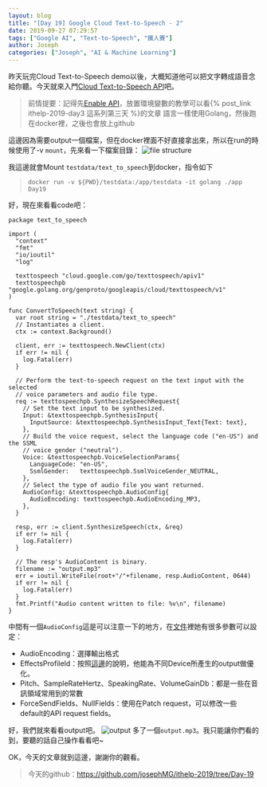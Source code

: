 ```yaml
---
layout: blog
title: "[Day 19] Google Cloud Text-to-Speech - 2"
date: 2019-09-27 07:29:57
tags: ["Google AI", "Text-to-Speech", "鐵人賽"]
author: Joseph
categories: ["Joseph", "AI & Machine Learning"]
---
```

昨天玩完Cloud Text-to-Speech demo以後，大概知道他可以把文字轉成語音念給你聽。今天就來入門[Cloud Text-to-Speech API](https://cloud.google.com/text-to-speech/docs/?hl=zh-tw)吧。

> 前情提要：記得先[Enable API](https://console.cloud.google.com/apis/library)，放置環境變數的教學可以看{% post_link ithelp-2019-day3 這系列第三天 %}的文章
> 語言一樣使用Golang，然後跑在docker裡，之後也會放上github
<!-- more -->

這邊因為需要output一個檔案，但在docker裡面不好直接拿出來，所以在run的時候使用了-v `mount`，先來看一下檔案目錄：
![file structure](file-structure.jpg)

我這邊就會Mount `testdata/text_to_speech`到docker，指令如下
> `docker run -v ${PWD}/testdata:/app/testdata -it golang ./app Day19`

好，現在來看看code吧：
```golang
package text_to_speech

import (
  "context"
  "fmt"
  "io/ioutil"
  "log"

  texttospeech "cloud.google.com/go/texttospeech/apiv1"
  texttospeechpb "google.golang.org/genproto/googleapis/cloud/texttospeech/v1"
)

func ConvertToSpeech(text string) {
  var root string = "./testdata/text_to_speech"
  // Instantiates a client.
  ctx := context.Background()

  client, err := texttospeech.NewClient(ctx)
  if err != nil {
    log.Fatal(err)
  }

  // Perform the text-to-speech request on the text input with the selected
  // voice parameters and audio file type.
  req := texttospeechpb.SynthesizeSpeechRequest{
    // Set the text input to be synthesized.
    Input: &texttospeechpb.SynthesisInput{
      InputSource: &texttospeechpb.SynthesisInput_Text{Text: text},
    },
    // Build the voice request, select the language code ("en-US") and the SSML
    // voice gender ("neutral").
    Voice: &texttospeechpb.VoiceSelectionParams{
      LanguageCode: "en-US",
      SsmlGender:   texttospeechpb.SsmlVoiceGender_NEUTRAL,
    },
    // Select the type of audio file you want returned.
    AudioConfig: &texttospeechpb.AudioConfig{
      AudioEncoding: texttospeechpb.AudioEncoding_MP3,
    },
  }

  resp, err := client.SynthesizeSpeech(ctx, &req)
  if err != nil {
    log.Fatal(err)
  }

  // The resp's AudioContent is binary.
  filename := "output.mp3"
  err = ioutil.WriteFile(root+"/"+filename, resp.AudioContent, 0644)
  if err != nil {
    log.Fatal(err)
  }
  fmt.Printf("Audio content written to file: %v\n", filename)
}
```

中間有一個`AudioConfig`這是可以注意一下的地方，在[文件](https://godoc.org/google.golang.org/api/texttospeech/v1beta1#AudioConfig)裡她有很多參數可以設定：
- AudioEncoding：選擇輸出格式
- EffectsProfileId：按照[這邊](https://cloud.google.com/text-to-speech/docs/audio-profiles)的說明，他能為不同Device所產生的output做優化。
- Pitch、SampleRateHertz、SpeakingRate、VolumeGainDb：都是一些在音訊領域常用到的常數
- ForceSendFields、NullFields：使用在Patch request，可以修改一些default的API request fields。

好，我們就來看看output吧。
![output](output.jpg)
多了一個`output.mp3`。我只能讓你們看的到，要聽的話自己操作看看吧~

OK，今天的文章就到這邊，謝謝你的觀看。
> 今天的github：https://github.com/josephMG/ithelp-2019/tree/Day-19
